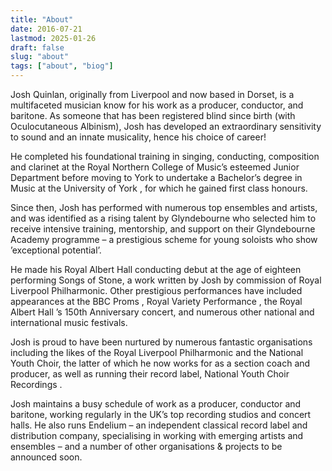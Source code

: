 ```yaml
---
title: "About"
date: 2016-07-21
lastmod: 2025-01-26
draft: false
slug: "about"
tags: ["about", "biog"]
---
```


Josh Quinlan, originally from Liverpool and now based in Dorset, is a multifaceted musician know for his work as a producer, conductor, and baritone. As someone that has been registered blind since birth (with Oculocutaneous Albinism), Josh has developed an extraordinary sensitivity to sound and an innate musicality, hence his choice of career!

He completed his foundational training in singing, conducting, composition and clarinet at the Royal Northern College of Music’s esteemed Junior Department before moving to York to undertake a Bachelor’s degree in Music at the University of York , for which he gained first class honours.

Since then, Josh has performed with numerous top ensembles and artists, and was identified as a rising talent by Glyndebourne who selected him to receive intensive training, mentorship, and support on their Glyndebourne Academy programme – a prestigious scheme for young soloists who show ’exceptional potential’.

He made his Royal Albert Hall conducting debut at the age of eighteen performing Songs of Stone, a work written by Josh by commission of Royal Liverpool Philharmonic. Other prestigious performances have included appearances at the BBC Proms , Royal Variety Performance , the Royal Albert Hall ’s 150th Anniversary concert, and numerous other national and international music festivals.

Josh is proud to have been nurtured by numerous fantastic organisations including the likes of the Royal Liverpool Philharmonic and the National Youth Choir, the latter of which he now works for as a section coach and producer, as well as running their record label, National Youth Choir Recordings .

Josh maintains a busy schedule of work as a producer, conductor and baritone, working regularly in the UK’s top recording studios and concert halls. He also runs Endelium – an independent classical record label and distribution company, specialising in working with emerging artists and ensembles – and a number of other organisations & projects to be announced soon.

